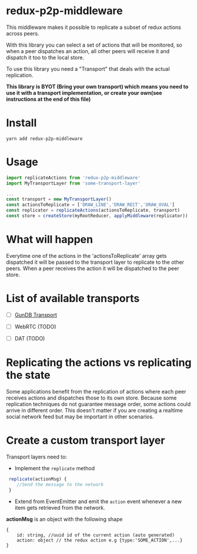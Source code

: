 # redux-p2p-middleware

This middleware makes it possible to replicate
a subset of redux actions across peers.

With this library you can select a set of actions that will
be monitored, so when a peer dispatches an action, all  other peers will receive it and dispatch it too to the local store.

To use this library you need a "Transport" that deals with the actual
replication.

**This library is BYOT (Bring your own transport) which means you need to use it with a transport implementation, or create your own(see instructions at the end of this file)**

# Install

```
yarn add redux-p2p-middleware
```

# Usage

```javascript
import replicateActions from 'redux-p2p-middleware'
import MyTransportLayer from 'some-transport-layer'

...
const transport = new MyTransportLayer()
const actionsToReplicate = ['DRAW_LINE','DRAW_RECT','DRAW_OVAL']
const replicator = replicateActions(actionsToReplicate, transport)
const store = createStore(myRootReducer, applyMiddleware(replicator))

```

# What will happen

Everytime one of the actions in the 'actionsToReplicate' array gets dispatched it will be passed to the transport layer to replicate to the other peers. When a peer receives the action it will be dispatched to the peer store.


# List of available transports

- [ ] [GunDB Transport](https://github.com/hugozap/redux-p2p-gundb-transport)
- [ ] WebRTC (TODO)
- [ ] DAT (TODO)


# Replicating the actions vs replicating the state

Some applications benefit from the replication of actions where each peer receives actions and dispatches those to its own store. Because some replication techniques do not guarantee message order, some actions could arrive in different order. This doesn't matter if you are creating a realtime social network feed but may be important in other scenarios.

# Create a custom transport layer

Transport layers need to:

- Implement the ```replicate``` method 

```javascript
 replicate(actionMsg) {
    //Send the message to the network
 }
```

- Extend from EventEmitter and emit the ```action``` event whenever a new item gets retrieved from the network.


**actionMsg** is an object with the following shape

```
{
    id: string, //uuid id of the current action (auto generated)
    action: object // the redux action e.g {type:'SOME_ACTION',...}
}
```



